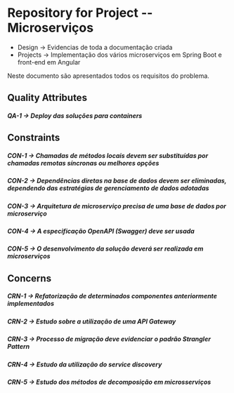 # Repository for Project -- Microserviços

- Design -> Evidencias de toda a documentação criada
- Projects -> Implementação dos vários microserviços em Spring Boot e front-end em Angular

Neste documento são apresentados todos os requisitos do problema.

## Quality Attributes

##### QA-1 -> Deploy das soluções para _containers_

## Constraints

##### CON-1 -> Chamadas de métodos locais devem ser substituídas por chamadas remotas síncronas ou melhores opções

##### CON-2 -> Dependências diretas na base de dados devem ser eliminadas, dependendo das estratégias de gerenciamento de dados adotadas

##### CON-3 -> Arquitetura de microserviço precisa de uma base de dados por microserviço

##### CON-4 -> A especificação OpenAPI (Swagger) deve ser usada

##### CON-5 -> O desenvolvimento da solução deverá ser realizada em microserviços

## Concerns

##### CRN-1 -> Refatorização de determinados componentes anteriormente implementados

##### CRN-2 -> Estudo sobre a utilização de uma API Gateway

##### CRN-3 -> Processo de migração deve evidenciar o padrão _Strangler Pattern_

##### CRN-4 -> Estudo da utilização do service discovery

##### CRN-5 -> Estudo dos métodos de decomposição em microsserviços
